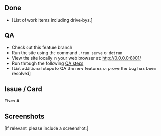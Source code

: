 ## Done

- [List of work items including drive-bys.]

## QA

- Check out this feature branch
- Run the site using the command `./run serve` or `dotrun`
- View the site locally in your web browser at: http://0.0.0.0:8001/
- Run through the following [QA steps](https://canonical-web-and-design.github.io/practices/workflow/qa-steps.html)
- [List additional steps to QA the new features or prove the bug has been resolved]


## Issue / Card

Fixes #

## Screenshots

[If relevant, please include a screenshot.]

